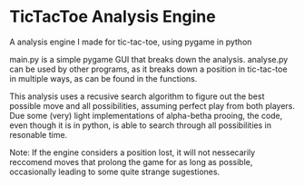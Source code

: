 # TicTacToe Analysis Engine
A analysis engine I made for tic-tac-toe, using pygame in python

main.py is a simple pygame GUI that breaks down the analysis.
analyse.py can be used by other programs, as it breaks down a position in tic-tac-toe in multiple ways, as can be found in the functions.

This analysis uses a recusive search algorithm to figure out the best possible move and all possibilities, assuming perfect play from both players.
Due some (very) light implementations of alpha-betha prooing, the code, even though it is in python, is able to search through all possibilities in resonable time. 

Note: If the engine considers a position lost, it will not nessecarily reccomend moves that prolong the game for as long as possible, 
occasionally leading to some quite strange sugestiones.
